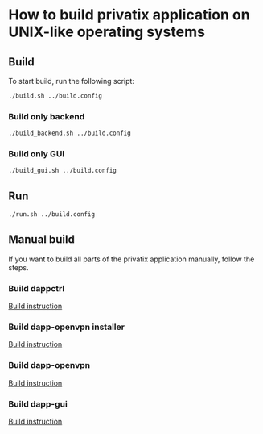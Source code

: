 # How to build privatix application on UNIX-like operating systems

## Build

To start build, run the following script:

```bash
./build.sh ../build.config
```

### Build only backend

```bash
./build_backend.sh ../build.config
```

### Build only GUI

```bash
./build_gui.sh ../build.config
```

## Run

```bash
./run.sh ../build.config
```

## Manual build

If you want to build all parts of the privatix application manually, 
follow the steps.

### Build dappctrl

[Build instruction](https://github.com/Privatix/dappctrl/blob/master/README.md)

### Build dapp-openvpn installer

[Build instruction](https://github.com/Privatix/dapp-openvpn/tree/master/inst/README.md)

### Build dapp-openvpn

[Build instruction](https://github.com/Privatix/dapp-openvpn/tree/master/README.md)

### Build dapp-gui

[Build instruction](https://github.com/Privatix/dapp-gui/README.md)
